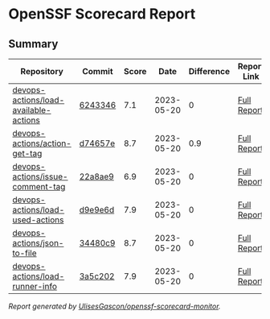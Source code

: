 # OpenSSF Scorecard Report

## Summary

| Repository | Commit | Score | Date | Difference | Report Link | StepSecurity Link |
| -- | -- | -- | -- | -- | -- | -- |
| [devops-actions/load-available-actions](https://github.com/devops-actions/load-available-actions) | [6243346](https://github.com/devops-actions/load-available-actions/commit/6243346fdeecae02f07e8072b2376f9dd35ec627) | 7.1 | 2023-05-20 | 0 | [Full Report](https://deps.dev/project/github/devops-actions%2Fload-available-actions) | [Fix it](http://app.stepsecurity.io/securerepo?repo=devops-actions/load-available-actions) |
| [devops-actions/action-get-tag](https://github.com/devops-actions/action-get-tag) | [d74657e](https://github.com/devops-actions/action-get-tag/commit/d74657e0e687a9fb1349a903c9db6afabde0b47c) | 8.7 | 2023-05-20 | 0.9 | [Full Report](https://deps.dev/project/github/devops-actions%2Faction-get-tag) | [Fix it](http://app.stepsecurity.io/securerepo?repo=devops-actions/action-get-tag) |
| [devops-actions/issue-comment-tag](https://github.com/devops-actions/issue-comment-tag) | [22a8ae9](https://github.com/devops-actions/issue-comment-tag/commit/22a8ae9b9d3eb69d507306a57383cf06a2d80da2) | 6.9 | 2023-05-20 | 0 | [Full Report](https://deps.dev/project/github/devops-actions%2Fissue-comment-tag) | [Fix it](http://app.stepsecurity.io/securerepo?repo=devops-actions/issue-comment-tag) |
| [devops-actions/load-used-actions](https://github.com/devops-actions/load-used-actions) | [d9e9e6d](https://github.com/devops-actions/load-used-actions/commit/d9e9e6dfd6b1859150590c9e057d4fc530c092bc) | 7.9 | 2023-05-20 | 0 | [Full Report](https://deps.dev/project/github/devops-actions%2Fload-used-actions) | [Fix it](http://app.stepsecurity.io/securerepo?repo=devops-actions/load-used-actions) |
| [devops-actions/json-to-file](https://github.com/devops-actions/json-to-file) | [34480c9](https://github.com/devops-actions/json-to-file/commit/34480c95220957060d74a6388855036312382e83) | 8.7 | 2023-05-20 | 0 | [Full Report](https://deps.dev/project/github/devops-actions%2Fjson-to-file) | [Fix it](http://app.stepsecurity.io/securerepo?repo=devops-actions/json-to-file) |
| [devops-actions/load-runner-info](https://github.com/devops-actions/load-runner-info) | [3a5c202](https://github.com/devops-actions/load-runner-info/commit/3a5c2026f3e04cdbae134e7f0cf8920aae4979b0) | 7.9 | 2023-05-20 | 0 | [Full Report](https://deps.dev/project/github/devops-actions%2Fload-runner-info) | [Fix it](http://app.stepsecurity.io/securerepo?repo=devops-actions/load-runner-info) |

_Report generated by [UlisesGascon/openssf-scorecard-monitor](https://github.com/UlisesGascon/openssf-scorecard-monitor)._